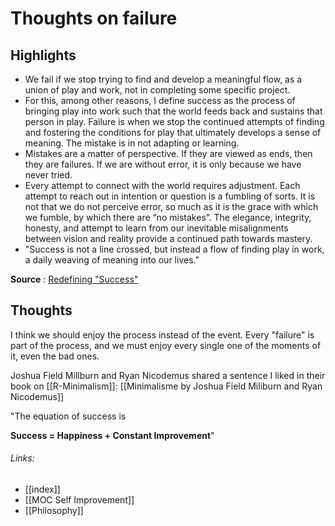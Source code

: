 # Thoughts on failure
## Highlights
- We fail if we stop trying to find and develop a meaningful flow, as a union of play and work, not in completing some specific project.
- For this, among other reasons, I define success as the process of bringing play into work such that the world feeds back and sustains that person in play. Failure is when we stop the continued attempts of finding and fostering the conditions for play that ultimately develops a sense of meaning. The mistake is in not adapting or learning.
- Mistakes are a matter of perspective. If they are viewed as ends, then they are failures. If we are without error, it is only because we have never tried.
- Every attempt to connect with the world requires adjustment. Each attempt to reach out in intention or question is a fumbling of sorts. It is not that we do not perceive error, so much as it is the grace with which we fumble, by which there are “no mistakes”. The elegance, integrity, honesty, and attempt to learn from our inevitable misalignments between vision and reality provide a continued path towards mastery.
- "Success is not a line crossed, but instead a flow of finding play in work, a daily weaving of meaning into our lives."

**Source** : [Redefining "Success"](https://www.beingproductive.org/2022/08/redefining-success/)

## Thoughts
I think we should enjoy the process instead of the event. Every "failure" is part of the process, and we must enjoy every single one of the moments of it, even the bad ones.

Joshua Field Millburn and Ryan Nicodemus shared a sentence I liked in their book on [[R-Minimalism]]: [[Minimalisme by Joshua Field Miliburn and Ryan Nicodemus]]

"The equation of success is 

**Success = Happiness + Constant Improvement**"

###### Links:
- [[index]]
- [[MOC Self Improvement]]
- [[Philosophy]]
